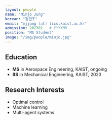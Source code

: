 ```yaml
---
layout: people
name: "Minjo Jung"
korean: "정민조"
email: "mjjung [at] lics.kaist.ac.kr"
admission: 202302   # YYYYMM
position: "MS Student"
image: "/img/people/minjo.jpg"
---
```


## Education

- **MS** in Aerospace Engineering, KAIST, ongoing
- **BS** in Mechanical Engineering, KAIST, 2023

## Research Interests

- Optimal control
- Machine learning
- Multi-agent systems
